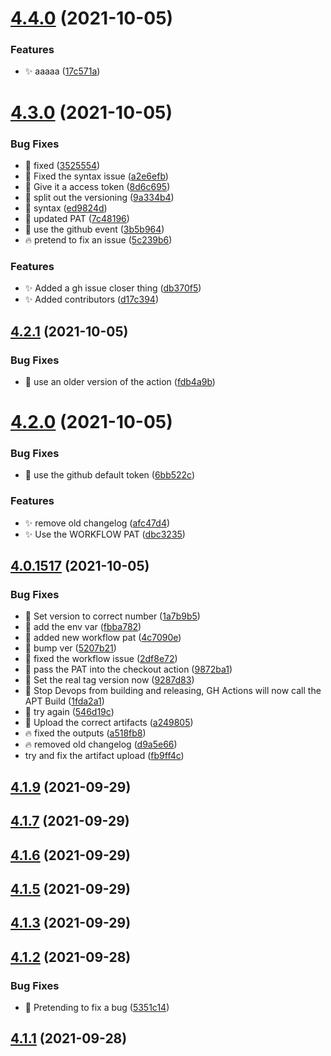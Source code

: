 # [4.4.0](https://github.com/ombi-bot/Ombi/compare/v4.3.0...v4.4.0) (2021-10-05)


### Features

* :sparkles: aaaaa ([17c571a](https://github.com/ombi-bot/Ombi/commit/17c571ac14a8087912e2843806e8c03c2969da81))



# [4.3.0](https://github.com/ombi-bot/Ombi/compare/v4.2.1...v4.3.0) (2021-10-05)


### Bug Fixes

* :bug: fixed ([3525554](https://github.com/ombi-bot/Ombi/commit/3525554f47cc4febafa43e8b0c756f6781dd6e92))
* :bug: Fixed the syntax issue ([a2e6efb](https://github.com/ombi-bot/Ombi/commit/a2e6efbc0cc3ef4c9cffa8e8e5a851337182fc0d))
* :bug: Give it a access token ([8d6c695](https://github.com/ombi-bot/Ombi/commit/8d6c6956767a59508fdcd99e02f9be2d3ba34506))
* :bug: split out the versioning ([9a334b4](https://github.com/ombi-bot/Ombi/commit/9a334b4c5ebd54ab786cd62e46c2ec656003cab4))
* :bug: syntax ([ed9824d](https://github.com/ombi-bot/Ombi/commit/ed9824d5412c9b3436e5816b94310cb539498bcd))
* :bug: updated PAT ([7c48196](https://github.com/ombi-bot/Ombi/commit/7c481962493d3349b9b720c08fee3f94206a8f10))
* :bug: use the github event ([3b5b964](https://github.com/ombi-bot/Ombi/commit/3b5b964b60c9e4c17149ab8a42378206a7a6e896))
* :fire: pretend to fix an issue ([5c239b6](https://github.com/ombi-bot/Ombi/commit/5c239b6207b32e94083d3f1f41e5633442c7ceb9))


### Features

* :sparkles: Added a gh issue closer thing ([db370f5](https://github.com/ombi-bot/Ombi/commit/db370f50d0dde54b4b05347011eda6f0c76ebb68))
* :sparkles: Added contributors ([d17c394](https://github.com/ombi-bot/Ombi/commit/d17c394165d73b534141d19b0760a783170201aa))



## [4.2.1](https://github.com/ombi-bot/Ombi/compare/v4.2.0...v4.2.1) (2021-10-05)


### Bug Fixes

* :bug: use an older version of the action ([fdb4a9b](https://github.com/ombi-bot/Ombi/commit/fdb4a9bec7e8a4240b0cd231d101a454b14bcba7))



# [4.2.0](https://github.com/ombi-bot/Ombi/compare/v4.0.1517...v4.2.0) (2021-10-05)


### Bug Fixes

* :bug: use the github default token ([6bb522c](https://github.com/ombi-bot/Ombi/commit/6bb522cf6b97a150bb3bc621b5478bac45253045))


### Features

* :sparkles: remove old changelog ([afc47d4](https://github.com/ombi-bot/Ombi/commit/afc47d49cada4f895bb5d85cb02d7f6ef559b8e3))
* :sparkles: Use the WORKFLOW PAT ([dbc3235](https://github.com/ombi-bot/Ombi/commit/dbc3235e9d3e9d5d3f70ea14cf75fff5cd8a6044))



## [4.0.1517](https://github.com/ombi-bot/Ombi/compare/v4.0.1599...v4.0.1517) (2021-10-05)


### Bug Fixes

* :bookmark: Set version to correct number ([1a7b9b5](https://github.com/ombi-bot/Ombi/commit/1a7b9b50578675532fdb0f656cbaf51306166b84))
* :bug: add the env var ([fbba782](https://github.com/ombi-bot/Ombi/commit/fbba78280a0a5ee94cdd1333b0f21429192e8fdc))
* :bug: added new workflow pat ([4c7090e](https://github.com/ombi-bot/Ombi/commit/4c7090e902342bfd7e3f54bfa130a45af3f64c96))
* :bug: bump ver ([5207b21](https://github.com/ombi-bot/Ombi/commit/5207b21f2f98cc63f16a72bd79ecac6abf838139))
* :bug: fixed the workflow issue ([2df8e72](https://github.com/ombi-bot/Ombi/commit/2df8e72962f93e5ba8e1b9ccebfe647c0ccde758))
* :bug: pass the PAT into the checkout action ([9872ba1](https://github.com/ombi-bot/Ombi/commit/9872ba1fdb18603ece60bb5100a929d5cab7f47f))
* :bug: Set the real tag version now ([9287d83](https://github.com/ombi-bot/Ombi/commit/9287d83c134e62c9f0a5d271cfd88eefc9dcae39))
* :bug: Stop Devops from building and releasing, GH Actions will now call the APT Build ([1fda2a1](https://github.com/ombi-bot/Ombi/commit/1fda2a1d37c1182177fdca55e38b98a85dc1fe05))
* :bug: try again ([546d19c](https://github.com/ombi-bot/Ombi/commit/546d19cd04fefff5a992d929efad5c0f7fa3f8bd))
* :bug: Upload the correct artifacts ([a249805](https://github.com/ombi-bot/Ombi/commit/a2498051cfd679dd19206571883a08d77e159e2b))
* :fire: fixed the outputs ([a518fb8](https://github.com/ombi-bot/Ombi/commit/a518fb85ad922545d4653a3c67bb8101c1e97cb0))
* :fire: removed old changelog ([d9a5e66](https://github.com/ombi-bot/Ombi/commit/d9a5e66be2b136ba4c42d76cb9d03e7502041561))
* try and fix the artifact upload ([fb9ff4c](https://github.com/ombi-bot/Ombi/commit/fb9ff4ccde9121dce6da379198de225686123457))



## [4.1.9](https://github.com/ombi-bot/Ombi/compare/v4.1.8...v4.1.9) (2021-09-29)



## [4.1.7](https://github.com/ombi-bot/Ombi/compare/v4.1.6...v4.1.7) (2021-09-29)



## [4.1.6](https://github.com/ombi-bot/Ombi/compare/v4.1.5...v4.1.6) (2021-09-29)



## [4.1.5](https://github.com/ombi-bot/Ombi/compare/v4.1.4...v4.1.5) (2021-09-29)



## [4.1.3](https://github.com/ombi-bot/Ombi/compare/v4.1.2...v4.1.3) (2021-09-29)



## [4.1.2](https://github.com/ombi-bot/Ombi/compare/v4.1.1...v4.1.2) (2021-09-28)


### Bug Fixes

* :bug: Pretending to fix a bug ([5351c14](https://github.com/ombi-bot/Ombi/commit/5351c14cb087f9ecbb37b784724bb35107d17cb8))



## [4.1.1](https://github.com/ombi-bot/Ombi/compare/v4.0.1506...v4.1.1) (2021-09-28)



